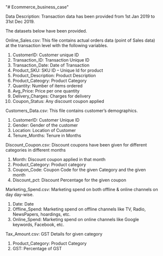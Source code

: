 "# Ecommerce_business_case" 

Data Description:
Transaction data has been provided from 1st Jan 2019 to 31st Dec 2019. 

The datasets below have been provided.

Online_Sales.csv: This file contains actual orders data (point of Sales data) at the transaction level with the following variables.
1.	CustomerID: Customer unique ID
2.	Transaction_ID: Transaction Unique ID
3.	Transaction_Date: Date of Transaction
4.	Product_SKU: SKU ID – Unique Id for product
5.	Product_Description: Product Description
6.	Product_Cateogry: Product Category
7.	Quantity: Number of items ordered
8.	Avg_Price: Price per one quantity
9.	Delivery_Charges: Charges for delivery
10.	Coupon_Status: Any discount coupon applied

Customers_Data.csv: This file contains customer’s demographics.
1.	CustomerID: Customer Unique ID
2.	Gender: Gender of the customer
3.	Location: Location of Customer
4.	Tenure_Months: Tenure in Months

Discount_Coupon.csv: Discount coupons have been given for different categories in different
months
1.	Month: Discount coupon applied in that month
2.	Product_Category: Product category
3.	Coupon_Code: Coupon Code for the given Category and the given month
4.	Discount_pct: Discount Percentage for the given coupon

Marketing_Spend.csv: Marketing spend on both offline & online channels on day day-wise.
1.	Date: Date
2.	Offline_Spend: Marketing spend on offline channels like TV, Radio, NewsPapers, hoardings, etc.
3.	Online_Spend: Marketing spend on online channels like Google keywords, Facebook, etc.

Tax_Amount.csv: GST Details for given category
1.	Product_Category: Product Category
2.	GST: Percentage of GST
